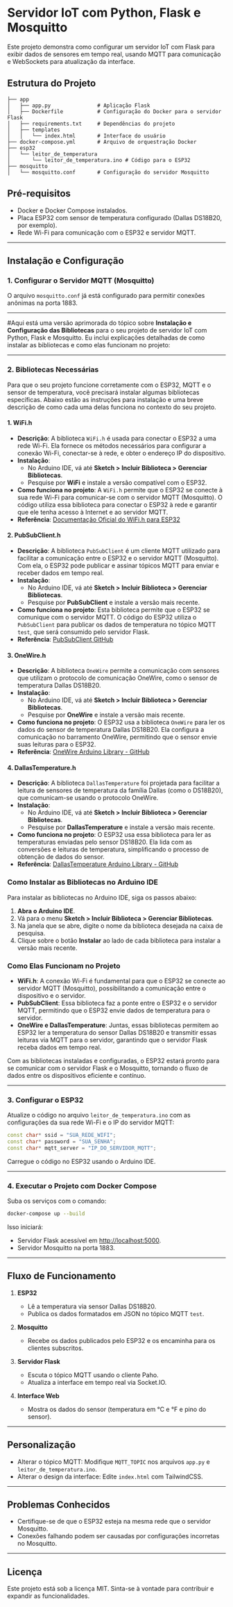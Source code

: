 # Servidor IoT com Python, Flask e Mosquitto

Este projeto demonstra como configurar um servidor IoT com Flask para exibir dados de sensores em tempo real, usando MQTT para comunicação e WebSockets para atualização da interface.

## **Estrutura do Projeto**

```
├── app
│   ├── app.py               # Aplicação Flask
│   ├── Dockerfile           # Configuração do Docker para o servidor Flask
│   ├── requirements.txt     # Dependências do projeto
│   ├── templates
│   │   └── index.html       # Interface do usuário
├── docker-compose.yml       # Arquivo de orquestração Docker
├── esp32
│   └── leitor_de_temperatura
│       └── leitor_de_temperatura.ino # Código para o ESP32
├── mosquitto
│   └── mosquitto.conf       # Configuração do servidor Mosquitto
```

## **Pré-requisitos**

- Docker e Docker Compose instalados.
- Placa ESP32 com sensor de temperatura configurado (Dallas DS18B20, por exemplo).
- Rede Wi-Fi para comunicação com o ESP32 e servidor MQTT.

---

## **Instalação e Configuração**

### 1. Configurar o Servidor MQTT (Mosquitto)
O arquivo `mosquitto.conf` já está configurado para permitir conexões anônimas na porta 1883.

---

#Aqui está uma versão aprimorada do tópico sobre **Instalação e Configuração das Bibliotecas** para o seu projeto de servidor IoT com Python, Flask e Mosquitto. Eu inclui explicações detalhadas de como instalar as bibliotecas e como elas funcionam no projeto:

---

### 2. Bibliotecas Necessárias

Para que o seu projeto funcione corretamente com o ESP32, MQTT e o sensor de temperatura, você precisará instalar algumas bibliotecas específicas. Abaixo estão as instruções para instalação e uma breve descrição de como cada uma delas funciona no contexto do seu projeto.

#### 1. **WiFi.h**
   - **Descrição**: A biblioteca `WiFi.h` é usada para conectar o ESP32 a uma rede Wi-Fi. Ela fornece os métodos necessários para configurar a conexão Wi-Fi, conectar-se à rede, e obter o endereço IP do dispositivo.
   - **Instalação**:
     - No Arduino IDE, vá até **Sketch > Incluir Biblioteca > Gerenciar Bibliotecas**.
     - Pesquise por **WiFi** e instale a versão compatível com o ESP32.
   - **Como funciona no projeto**: A `WiFi.h` permite que o ESP32 se conecte à sua rede Wi-Fi para comunicar-se com o servidor MQTT (Mosquitto). O código utiliza essa biblioteca para conectar o ESP32 à rede e garantir que ele tenha acesso à Internet e ao servidor MQTT.
   - **Referência**: [Documentação Oficial do WiFi.h para ESP32](https://docs.espressif.com/projects/esp-idf/en/latest/esp32/api-reference/network/wifi.html)

#### 2. **PubSubClient.h**
   - **Descrição**: A biblioteca `PubSubClient` é um cliente MQTT utilizado para facilitar a comunicação entre o ESP32 e o servidor MQTT (Mosquitto). Com ela, o ESP32 pode publicar e assinar tópicos MQTT para enviar e receber dados em tempo real.
   - **Instalação**:
     - No Arduino IDE, vá até **Sketch > Incluir Biblioteca > Gerenciar Bibliotecas**.
     - Pesquise por **PubSubClient** e instale a versão mais recente.
   - **Como funciona no projeto**: Esta biblioteca permite que o ESP32 se comunique com o servidor MQTT. O código do ESP32 utiliza o `PubSubClient` para publicar os dados de temperatura no tópico MQTT `test`, que será consumido pelo servidor Flask.
   - **Referência**: [PubSubClient GitHub](https://github.com/knolleary/pubsubclient)

#### 3. **OneWire.h**
   - **Descrição**: A biblioteca `OneWire` permite a comunicação com sensores que utilizam o protocolo de comunicação OneWire, como o sensor de temperatura Dallas DS18B20.
   - **Instalação**:
     - No Arduino IDE, vá até **Sketch > Incluir Biblioteca > Gerenciar Bibliotecas**.
     - Pesquise por **OneWire** e instale a versão mais recente.
   - **Como funciona no projeto**: O ESP32 usa a biblioteca `OneWire` para ler os dados do sensor de temperatura Dallas DS18B20. Ela configura a comunicação no barramento OneWire, permitindo que o sensor envie suas leituras para o ESP32.
   - **Referência**: [OneWire Arduino Library - GitHub](https://github.com/PaulStoffregen/OneWire)

#### 4. **DallasTemperature.h**
   - **Descrição**: A biblioteca `DallasTemperature` foi projetada para facilitar a leitura de sensores de temperatura da família Dallas (como o DS18B20), que comunicam-se usando o protocolo OneWire.
   - **Instalação**:
     - No Arduino IDE, vá até **Sketch > Incluir Biblioteca > Gerenciar Bibliotecas**.
     - Pesquise por **DallasTemperature** e instale a versão mais recente.
   - **Como funciona no projeto**: O ESP32 usa essa biblioteca para ler as temperaturas enviadas pelo sensor DS18B20. Ela lida com as conversões e leituras de temperatura, simplificando o processo de obtenção de dados do sensor.
   - **Referência**: [DallasTemperature Arduino Library - GitHub](https://github.com/milesburton/Arduino-Temperature-Control-Library)

### Como Instalar as Bibliotecas no Arduino IDE

Para instalar as bibliotecas no Arduino IDE, siga os passos abaixo:

1. **Abra o Arduino IDE**.
2. Vá para o menu **Sketch > Incluir Biblioteca > Gerenciar Bibliotecas**.
3. Na janela que se abre, digite o nome da biblioteca desejada na caixa de pesquisa.
4. Clique sobre o botão **Instalar** ao lado de cada biblioteca para instalar a versão mais recente.

### Como Elas Funcionam no Projeto

- **WiFi.h**: A conexão Wi-Fi é fundamental para que o ESP32 se conecte ao servidor MQTT (Mosquitto), possibilitando a comunicação entre o dispositivo e o servidor.
- **PubSubClient**: Essa biblioteca faz a ponte entre o ESP32 e o servidor MQTT, permitindo que o ESP32 envie dados de temperatura para o servidor.
- **OneWire e DallasTemperature**: Juntas, essas bibliotecas permitem ao ESP32 ler a temperatura do sensor Dallas DS18B20 e transmitir essas leituras via MQTT para o servidor, garantindo que o servidor Flask receba dados em tempo real.

Com as bibliotecas instaladas e configuradas, o ESP32 estará pronto para se comunicar com o servidor Flask e o Mosquitto, tornando o fluxo de dados entre os dispositivos eficiente e contínuo.

---

### 3. Configurar o ESP32
Atualize o código no arquivo `leitor_de_temperatura.ino` com as configurações da sua rede Wi-Fi e o IP do servidor MQTT:

```cpp
const char* ssid = "SUA_REDE_WIFI";
const char* password = "SUA_SENHA";
const char* mqtt_server = "IP_DO_SERVIDOR_MQTT";
```

Carregue o código no ESP32 usando o Arduino IDE.

---

### 4. Executar o Projeto com Docker Compose
Suba os serviços com o comando:

```bash
docker-compose up --build
```

Isso iniciará:
- Servidor Flask acessível em [http://localhost:5000](http://localhost:5000).
- Servidor Mosquitto na porta 1883.

---

## **Fluxo de Funcionamento**

1. **ESP32**
   - Lê a temperatura via sensor Dallas DS18B20.
   - Publica os dados formatados em JSON no tópico MQTT `test`.

2. **Mosquitto**
   - Recebe os dados publicados pelo ESP32 e os encaminha para os clientes subscritos.

3. **Servidor Flask**
   - Escuta o tópico MQTT usando o cliente Paho.
   - Atualiza a interface em tempo real via Socket.IO.

4. **Interface Web**
   - Mostra os dados do sensor (temperatura em °C e °F e pino do sensor).

---

## **Personalização**
- Alterar o tópico MQTT: Modifique `MQTT_TOPIC` nos arquivos `app.py` e `leitor_de_temperatura.ino`.
- Alterar o design da interface: Edite `index.html` com TailwindCSS.

---

## **Problemas Conhecidos**
- Certifique-se de que o ESP32 esteja na mesma rede que o servidor Mosquitto.
- Conexões falhando podem ser causadas por configurações incorretas no Mosquitto.

---

## **Licença**
Este projeto está sob a licença MIT. Sinta-se à vontade para contribuir e expandir as funcionalidades.